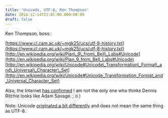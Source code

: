 ```yaml
---
title: 'Unicode, UTF-8, Ken Thompson'
date: 2014-12-14T21:01:00.000-08:00
draft: false
---
```


Ken Thompson, boss:  
  
[https://www.cl.cam.ac.uk/~mgk25/ucs/utf-8-history.txt](https://www.cl.cam.ac.uk/~mgk25/ucs/utf-8-history.txt)  
[http://en.wikipedia.org/wiki/Plan\_9\_from\_Bell\_Labs#Unicode](http://en.wikipedia.org/wiki/Plan_9_from_Bell_Labs#Unicode)  
[http://en.wikipedia.org/wiki/Unicode#Unicode\_Transformation\_Format\_and\_Universal\_Character\_Set](http://en.wikipedia.org/wiki/Unicode#Unicode_Transformation_Format_and_Universal_Character_Set)  
  
Also, the Internet [has confirmed](http://hackaday.com/2013/06/30/retrotechtacular-bell-labs-introduces-a-thing-called-unix/) I am not the only one who thinks Dennis Ritchie looks like Adam Savage. ; o )  
  
Note: Unicode [originated a bit differently](http://en.wikipedia.org/wiki/Unicode#History) and does not mean the same thing as UTF-8.